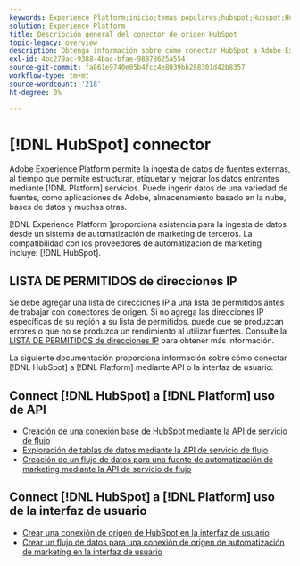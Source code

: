 ```yaml
---
keywords: Experience Platform;inicio;temas populares;hubspot;Hubspot;HubSpot
solution: Experience Platform
title: Descripción general del conector de origen HubSpot
topic-legacy: overview
description: Obtenga información sobre cómo conectar HubSpot a Adobe Experience Platform mediante API o la interfaz de usuario.
exl-id: 4bc279ac-9388-4bac-bfae-98878625a554
source-git-commit: fa861e9740e05b4fcc4e8039bb288301d42b8357
workflow-type: tm+mt
source-wordcount: '218'
ht-degree: 0%

---
```


# [!DNL HubSpot] connector

Adobe Experience Platform permite la ingesta de datos de fuentes externas, al tiempo que permite estructurar, etiquetar y mejorar los datos entrantes mediante [!DNL Platform] servicios. Puede ingerir datos de una variedad de fuentes, como aplicaciones de Adobe, almacenamiento basado en la nube, bases de datos y muchas otras.

[!DNL Experience Platform ]proporciona asistencia para la ingesta de datos desde un sistema de automatización de marketing de terceros. La compatibilidad con los proveedores de automatización de marketing incluye: [!DNL HubSpot].

## LISTA DE PERMITIDOS de direcciones IP

Se debe agregar una lista de direcciones IP a una lista de permitidos antes de trabajar con conectores de origen. Si no agrega las direcciones IP específicas de su región a su lista de permitidos, puede que se produzcan errores o que no se produzca un rendimiento al utilizar fuentes. Consulte la [LISTA DE PERMITIDOS de direcciones IP](../../ip-address-allow-list.md) para obtener más información.

La siguiente documentación proporciona información sobre cómo conectar [!DNL HubSpot] a [!DNL Platform] mediante API o la interfaz de usuario:

## Connect [!DNL HubSpot] a [!DNL Platform] uso de API

- [Creación de una conexión base de HubSpot mediante la API de servicio de flujo](../../tutorials/api/create/marketing-automation/hubspot.md)
- [Exploración de tablas de datos mediante la API de servicio de flujo](../../tutorials/api/explore/tabular.md)
- [Creación de un flujo de datos para una fuente de automatización de marketing mediante la API de servicio de flujo](../../tutorials/api/collect/marketing-automation.md)

## Connect [!DNL HubSpot] a [!DNL Platform] uso de la interfaz de usuario

- [Crear una conexión de origen de HubSpot en la interfaz de usuario](../../tutorials/ui/create/marketing-automation/hubspot.md)
- [Crear un flujo de datos para una conexión de origen de automatización de marketing en la interfaz de usuario](../../tutorials/ui/dataflow/marketing-automation.md)
